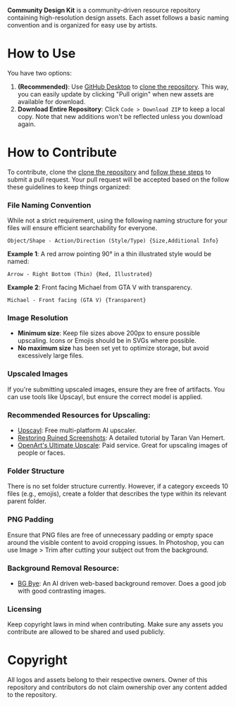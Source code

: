 **Community Design Kit** is a community-driven resource repository containing high-resolution design assets. Each asset follows a basic naming convention and is organized for easy use by artists.

# How to Use
You have two options:
1. **(Recommended)**: Use [GitHub Desktop](https://desktop.github.com/download/) to [clone the repository](https://docs.github.com/en/desktop/adding-and-cloning-repositories/cloning-a-repository-from-github-to-github-desktop). This way, you can easily update by clicking "Pull origin" when new assets are available for download.
2. **Download Entire Repository**: Click `Code > Download ZIP` to keep a local copy. Note that new additions won't be reflected unless you download again.

# How to Contribute
To contribute, clone the [clone the repository](https://docs.github.com/en/desktop/adding-and-cloning-repositories/cloning-a-repository-from-github-to-github-desktop) and [follow these steps](https://docs.github.com/en/desktop/working-with-your-remote-repository-on-github-or-github-enterprise/creating-an-issue-or-pull-request-from-github-desktop#creating-a-pull-request) to submit a pull request. Your pull request will be accepted based on the follow these guidelines to keep things organized:

### File Naming Convention
While not a strict requirement, using the following naming structure for your files will ensure efficient searchability for everyone.

```
Object/Shape - Action/Direction (Style/Type) {Size,Additional Info}
```

**Example 1**: A red arrow pointing 90° in a thin illustrated style would be named:

```
Arrow - Right Bottom (Thin) {Red, Illustrated}
```
**Example 2**: Front facing Michael from GTA V with transparency.
```
Michael - Front facing (GTA V) {Transparent}
```

### Image Resolution
- **Minimum size**: Keep file sizes above 200px to ensure possible upscaling. Icons or Emojis should be in SVGs where possible.
- **No maximum size** has been set yet to optimize storage, but avoid excessively large files.

### Upscaled Images
If you're submitting upscaled images, ensure they are free of artifacts. You can use tools like Upscayl, but ensure the correct model is applied.

### Recommended Resources for Upscaling:
- [Upscayl](https://upscayl.org/): Free multi-platform AI upscaler.
- [Restoring Ruined Screenshots](https://youtu.be/5t6h2AhhSO8?si=wNqq8DSq5KvFmn29): A detailed tutorial by Taran Van Hemert.
- [OpenArt's Ultimate Upscale](https://openart.ai/apps/creative-upscale): Paid service. Great for upscaling images of people or faces.

### Folder Structure
There is no set folder structure currently. However, if a category exceeds 10 files (e.g., emojis), create a folder that describes the type within its relevant parent folder.

### PNG Padding
Ensure that PNG files are free of unnecessary padding or empty space around the visible content to avoid cropping issues. In Photoshop, you can use Image > Trim after cutting your subject out from the background.
### Background Removal Resource:
- [BG Bye](https://bgbye.fyrean.com/): An AI driven web-based background remover. Does a good job with good contrasting images.

### Licensing
Keep copyright laws in mind when contributing. Make sure any assets you contribute are allowed to be shared and used publicly.

# Copyright
All logos and assets belong to their respective owners. Owner of this repository and contributors do not claim ownership over any content added to the repository.
